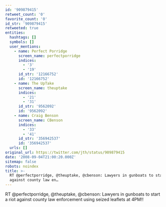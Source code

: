 ```yaml
---
id: '909879415'
retweet_count: '0'
favorite_count: '0'
id_str: '909879415'
retweeted: true
entities:
  hashtags: []
  symbols: []
  user_mentions:
    - name: Perfect Porridge
      screen_name: perfectporridge
      indices:
        - '3'
        - '19'
      id_str: '12166752'
      id: '12166752'
    - name: The UpTake
      screen_name: theuptake
      indices:
        - '21'
        - '31'
      id_str: '9562092'
      id: '9562092'
    - name: Craig Benson
      screen_name: CBenson
      indices:
        - '33'
        - '41'
      id_str: '356942537'
      id: '356942537'
  urls: []
original_url: https://twitter.com/jth/status/909879415
date: '2008-09-04T21:00:20.000Z'
sitemap: false
robots: noindex
title: >-
  RT @perfectporridge, @theuptake, @cbenson: Lawyers in gunboats to start a riot
  against county law en…
---
```


RT @perfectporridge, @theuptake, @cbenson: Lawyers in gunboats to start a riot against county law enforcement using seized leaflets at 4PM!!